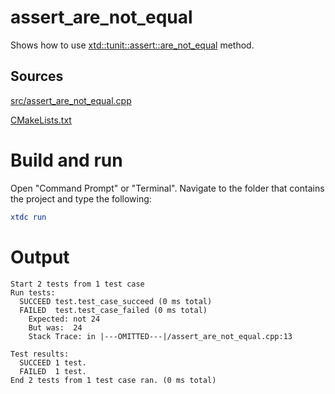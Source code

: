 # assert_are_not_equal

Shows how to use [xtd::tunit::assert::are_not_equal](https://codedocs.xyz/gammasoft71/xtd/classxtd_1_1tunit_1_1assert.html#ace6f054ea16c209831e41bb3ea9b358c) method.

## Sources

[src/assert_are_not_equal.cpp](src/assert_are_not_equal.cpp)

[CMakeLists.txt](CMakeLists.txt)

# Build and run

Open "Command Prompt" or "Terminal". Navigate to the folder that contains the project and type the following:

```cmake
xtdc run
```

# Output

```
Start 2 tests from 1 test case
Run tests:
  SUCCEED test.test_case_succeed (0 ms total)
  FAILED  test.test_case_failed (0 ms total)
    Expected: not 24
    But was:  24
    Stack Trace: in |---OMITTED---|/assert_are_not_equal.cpp:13

Test results:
  SUCCEED 1 test.
  FAILED  1 test.
End 2 tests from 1 test case ran. (0 ms total)
```
